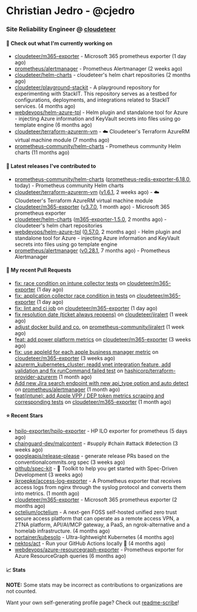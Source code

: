 # Christian Jedro - @cjedro
### Site Reliability Engineer @ [cloudeteer](https://cloudeteer.de/)

#### 👷 Check out what I'm currently working on

- [cloudeteer/m365-exporter](https://github.com/cloudeteer/m365-exporter) - Microsoft 365 prometheus exporter (1 day ago)
- [prometheus/alertmanager](https://github.com/prometheus/alertmanager) - Prometheus Alertmanager (2 weeks ago)
- [cloudeteer/helm-charts](https://github.com/cloudeteer/helm-charts) - cloudeteer&#39;s helm chart repositories (2 months ago)
- [cloudeteer/playground-stackit](https://github.com/cloudeteer/playground-stackit) - A playground repository for experimenting with StackIT. This repository serves as a testbed for configurations, deployments, and integrations related to StackIT services. (4 months ago)
- [webdevops/helm-azure-tpl](https://github.com/webdevops/helm-azure-tpl) - Helm plugin and standalone tool for Azure - injecting Azure information and KeyVault secrets into files using go template engine (6 months ago)
- [cloudeteer/terraform-azurerm-vm](https://github.com/cloudeteer/terraform-azurerm-vm) - ☁️ Cloudeteer&#39;s Terraform AzureRM virtual machine module (7 months ago)
- [prometheus-community/helm-charts](https://github.com/prometheus-community/helm-charts) - Prometheus community Helm charts (11 months ago)

#### 🔭 Latest releases I've contributed to

- [prometheus-community/helm-charts](https://github.com/prometheus-community/helm-charts) ([prometheus-redis-exporter-6.18.0](https://github.com/prometheus-community/helm-charts/releases/tag/prometheus-redis-exporter-6.18.0), today) - Prometheus community Helm charts
- [cloudeteer/terraform-azurerm-vm](https://github.com/cloudeteer/terraform-azurerm-vm) ([v1.6.1](https://github.com/cloudeteer/terraform-azurerm-vm/releases/tag/v1.6.1), 2 weeks ago) - ☁️ Cloudeteer&#39;s Terraform AzureRM virtual machine module
- [cloudeteer/m365-exporter](https://github.com/cloudeteer/m365-exporter) ([v3.7.0](https://github.com/cloudeteer/m365-exporter/releases/tag/v3.7.0), 1 month ago) - Microsoft 365 prometheus exporter
- [cloudeteer/helm-charts](https://github.com/cloudeteer/helm-charts) ([m365-exporter-1.5.0](https://github.com/cloudeteer/helm-charts/releases/tag/m365-exporter-1.5.0), 2 months ago) - cloudeteer&#39;s helm chart repositories
- [webdevops/helm-azure-tpl](https://github.com/webdevops/helm-azure-tpl) ([0.57.0](https://github.com/webdevops/helm-azure-tpl/releases/tag/0.57.0), 2 months ago) - Helm plugin and standalone tool for Azure - injecting Azure information and KeyVault secrets into files using go template engine
- [prometheus/alertmanager](https://github.com/prometheus/alertmanager) ([v0.28.1](https://github.com/prometheus/alertmanager/releases/tag/v0.28.1), 7 months ago) - Prometheus Alertmanager

#### 🔨 My recent Pull Requests

- [fix: race condition on intune collector tests](https://github.com/cloudeteer/m365-exporter/pull/81) on [cloudeteer/m365-exporter](https://github.com/cloudeteer/m365-exporter) (1 day ago)
- [fix: application collector race condition in tests](https://github.com/cloudeteer/m365-exporter/pull/70) on [cloudeteer/m365-exporter](https://github.com/cloudeteer/m365-exporter) (1 day ago)
- [fix: lint and ci job](https://github.com/cloudeteer/m365-exporter/pull/69) on [cloudeteer/m365-exporter](https://github.com/cloudeteer/m365-exporter) (1 day ago)
- [fix resolution date (ticket always reopens)](https://github.com/cloudeteer/jiralert/pull/4) on [cloudeteer/jiralert](https://github.com/cloudeteer/jiralert) (1 week ago)
- [adjust docker build and co.](https://github.com/prometheus-community/jiralert/pull/207) on [prometheus-community/jiralert](https://github.com/prometheus-community/jiralert) (1 week ago)
- [feat: add power platform metrics](https://github.com/cloudeteer/m365-exporter/pull/65) on [cloudeteer/m365-exporter](https://github.com/cloudeteer/m365-exporter) (3 weeks ago)
- [fix: use appleId for each apple business manager metric](https://github.com/cloudeteer/m365-exporter/pull/64) on [cloudeteer/m365-exporter](https://github.com/cloudeteer/m365-exporter) (3 weeks ago)
- [azurerm_kubernetes_cluster: readd vnet integration feature, add validation and fix runCommand failed test](https://github.com/hashicorp/terraform-provider-azurerm/pull/30576) on [hashicorp/terraform-provider-azurerm](https://github.com/hashicorp/terraform-provider-azurerm) (1 month ago)
- [Add new Jira search endpoint with new api_type option and auto detect](https://github.com/prometheus/alertmanager/pull/4542) on [prometheus/alertmanager](https://github.com/prometheus/alertmanager) (1 month ago)
- [feat(intune): add Apple VPP / DEP token metrics scraping and corresponding tests](https://github.com/cloudeteer/m365-exporter/pull/61) on [cloudeteer/m365-exporter](https://github.com/cloudeteer/m365-exporter) (1 month ago)

#### ⭐ Recent Stars

- [hpilo-exporter/hpilo-exporter](https://github.com/hpilo-exporter/hpilo-exporter) - HP ILO exporter for prometheus (5 days ago)
- [chainguard-dev/malcontent](https://github.com/chainguard-dev/malcontent) - #supply #chain #attack #detection (3 weeks ago)
- [googleapis/release-please](https://github.com/googleapis/release-please) - generate release PRs based on the conventionalcommits.org spec (3 weeks ago)
- [github/spec-kit](https://github.com/github/spec-kit) - 💫 Toolkit to help you get started with Spec-Driven Development (3 weeks ago)
- [jkroepke/access-log-exporter](https://github.com/jkroepke/access-log-exporter) - A Prometheus exporter that receives access logs from nginx through the syslog protocol and converts them into metrics. (1 month ago)
- [cloudeteer/m365-exporter](https://github.com/cloudeteer/m365-exporter) - Microsoft 365 prometheus exporter (2 months ago)
- [octelium/octelium](https://github.com/octelium/octelium) - A next-gen FOSS self-hosted unified zero trust secure access platform that can operate as a remote access VPN, a ZTNA platform, API/AI/MCP gateway, a PaaS, an ngrok-alternative and a homelab infrastructure. (4 months ago)
- [portainer/kubesolo](https://github.com/portainer/kubesolo) - Ultra-lightweight Kubernetes (4 months ago)
- [nektos/act](https://github.com/nektos/act) - Run your GitHub Actions locally 🚀 (4 months ago)
- [webdevops/azure-resourcegraph-exporter](https://github.com/webdevops/azure-resourcegraph-exporter) - Prometheus exporter for Azure ResourceGraph queries (6 months ago)

#### 📈 Stats

**NOTE:** Some stats may be incorrect as contributions to organizations
are not counted.


Want your own self-generating profile page? Check out [readme-scribe](https://github.com/muesli/readme-scribe)!